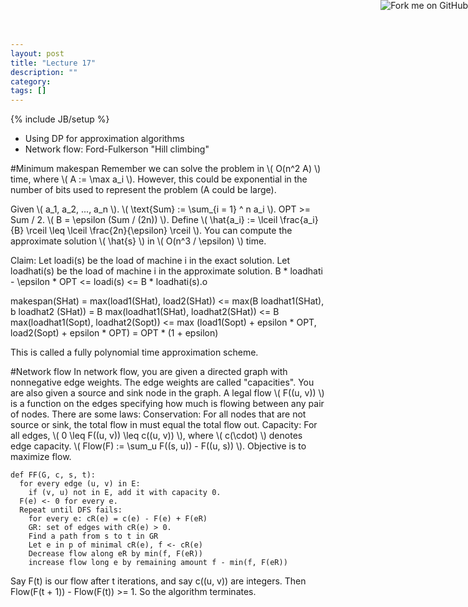 ```yaml
---
layout: post
title: "Lecture 17"
description: ""
category: 
tags: []
---
```

{% include JB/setup %}

<script type="text/javascript"
  src="http://cdn.mathjax.org/mathjax/latest/MathJax.js?config=TeX-AMS-MML_HTMLorMML">
</script>

<a href="https://github.com/emchristiansen/CSE202/tree/gh-pages/_posts">
  <img style="position: absolute; top: 0; right: 0; border: 0;" src="https://s3.amazonaws.com/github/ribbons/forkme_right_darkblue_121621.png" alt="Fork me on GitHub">
</a>

<!--EDIT BELOW THIS LINE, UNLESS YOU ARE DOING SOMETHING SPECIAL.-->

  * Using DP for approximation algorithms
  * Network flow: Ford-Fulkerson "Hill climbing"

#Minimum makespan
Remember we can solve the problem in \\( O(n^2 A) \\) time, where \\( A := \max a\_i \\).
However, this could be exponential in the number of bits used to represent the problem (A could be large).

Given \\( a\_1, a\_2, ..., a\_n \\).
\\( \text{Sum} := \sum\_{i = 1} ^ n a\_i \\).
OPT >= Sum / 2.
\\( B = \epsilon (Sum / (2n)) \\).
Define \\( \hat{a\_i} := \lceil \frac{a\_i}{B} \rceil \leq \lceil \frac{2n}{\epsilon} \rceil \\).
You can compute the approximate solution \\( \hat{s} \\) in \\( O(n^3 / \epsilon) \\) time.

Claim:
Let loadi(s) be the load of machine i in the exact solution.
Let loadhati(s) be the load of machine i in the approximate solution.
B * loadhati - \epsilon * OPT <= loadi(s) <= B * loadhati(s).o

makespan(SHat) = max(load1(SHat), load2(SHat)) 
<= max(B loadhat1(SHat), b loadhat2 (SHat)) 
= B max(loadhat1(SHat), loadhat2(SHat))
<= B max(loadhat1(Sopt), loadhat2(Sopt))
<= max (load1(Sopt) + epsilon * OPT, load2(Sopt) + epsilon * OPT)
= OPT * (1 + epsilon)

This is called a fully polynomial time approximation scheme.

#Network flow
In network flow, you are given a directed graph with nonnegative edge weights.
The edge weights are called "capacities".
You are also given a source and sink node in the graph.
A legal flow \\( F((u, v)) \\) is a function on the edges specifying how much is flowing between any pair of nodes.
There are some laws:
Conservation: For all nodes that are not source or sink, the total flow in must equal the total flow out.
Capacity: For all edges, \\( 0 \leq F((u, v)) \leq c((u, v)) \\), where \\( c(\cdot) \\) denotes edge capacity.
\\( Flow(F) := \sum\_u F((s, u)) - F((u, s)) \\).
Objective is to maximize flow.

```
def FF(G, c, s, t):
  for every edge (u, v) in E:
    if (v, u) not in E, add it with capacity 0.
  F(e) <- 0 for every e.
  Repeat until DFS fails:
    for every e: cR(e) = c(e) - F(e) + F(eR)
    GR: set of edges with cR(e) > 0.
    Find a path from s to t in GR
    Let e in p of minimal cR(e), f <- cR(e)
    Decrease flow along eR by min(f, F(eR)) 
    increase flow long e by remaining amount f - min(f, F(eR))
```

Say F(t) is our flow after t iterations, and say c((u, v)) are integers.
Then Flow(F(t + 1)) - Flow(F(t)) >= 1.
So the algorithm terminates.
